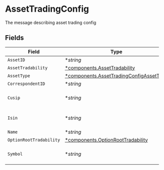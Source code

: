 # AssetTradingConfig

The message describing asset trading config


## Fields

| Field                                                                                                                                                                                     | Type                                                                                                                                                                                      | Required                                                                                                                                                                                  | Description                                                                                                                                                                               | Example                                                                                                                                                                                   |
| ----------------------------------------------------------------------------------------------------------------------------------------------------------------------------------------- | ----------------------------------------------------------------------------------------------------------------------------------------------------------------------------------------- | ----------------------------------------------------------------------------------------------------------------------------------------------------------------------------------------- | ----------------------------------------------------------------------------------------------------------------------------------------------------------------------------------------- | ----------------------------------------------------------------------------------------------------------------------------------------------------------------------------------------- |
| `AssetID`                                                                                                                                                                                 | **string*                                                                                                                                                                                 | :heavy_minus_sign:                                                                                                                                                                        | Unique identifier for the asset                                                                                                                                                           | 612                                                                                                                                                                                       |
| `AssetTradability`                                                                                                                                                                        | [*components.AssetTradability](../../models/components/assettradability.md)                                                                                                               | :heavy_minus_sign:                                                                                                                                                                        | Indicators to determine what types of orders allowed to be traded                                                                                                                         |                                                                                                                                                                                           |
| `AssetType`                                                                                                                                                                               | [*components.AssetTradingConfigAssetType](../../models/components/assettradingconfigassettype.md)                                                                                         | :heavy_minus_sign:                                                                                                                                                                        | Type of the asset                                                                                                                                                                         | EQUITY                                                                                                                                                                                    |
| `CorrespondentID`                                                                                                                                                                         | **string*                                                                                                                                                                                 | :heavy_minus_sign:                                                                                                                                                                        | Unique identifier for the correspondent                                                                                                                                                   | 01HBRQ5BW6ZAY4BNWP4GWRD80X                                                                                                                                                                |
| `Cusip`                                                                                                                                                                                   | **string*                                                                                                                                                                                 | :heavy_minus_sign:                                                                                                                                                                        | Identifier assigned to a security by the CUSIP Service Bureau of Standard & Poor’s Corporation Population of this field is determined by whether the correspondent has access to the data | 855244109                                                                                                                                                                                 |
| `Isin`                                                                                                                                                                                    | **string*                                                                                                                                                                                 | :heavy_minus_sign:                                                                                                                                                                        | Stands for the International Securities Identification Number Population of this field is determined by whether the correspondent has access to the data                                  | US123456789                                                                                                                                                                               |
| `Name`                                                                                                                                                                                    | **string*                                                                                                                                                                                 | :heavy_minus_sign:                                                                                                                                                                        | correspondents/{correspondent_id}/assets/{asset_id}/tradingConfig                                                                                                                         | correspondents/01HBRQ5BW6ZAY4BNWP4GWRD80X/assets/612/tradingConfig                                                                                                                        |
| `OptionRootTradability`                                                                                                                                                                   | [*components.OptionRootTradability](../../models/components/optionroottradability.md)                                                                                                     | :heavy_minus_sign:                                                                                                                                                                        | Indicators on an asset who has Options                                                                                                                                                    |                                                                                                                                                                                           |
| `Symbol`                                                                                                                                                                                  | **string*                                                                                                                                                                                 | :heavy_minus_sign:                                                                                                                                                                        | An arrangement of characters—usually letters and or numbers — usually representing securities on an exchange. The format of the symbol is determined by the asset type.                   | SBUX                                                                                                                                                                                      |